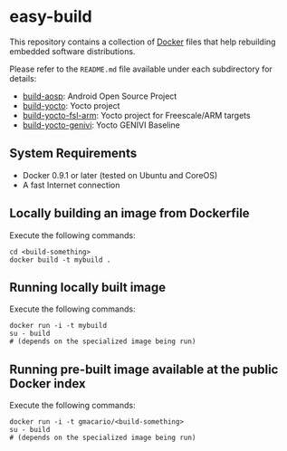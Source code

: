 easy-build
==========

This repository contains a collection of [Docker](http://www.docker.com/) files that help rebuilding embedded software distributions.

Please refer to the `README.md` file available under each subdirectory for details:

* [build-aosp][1]: Android Open Source Project
* [build-yocto][2]: Yocto project
* [build-yocto-fsl-arm][3]: Yocto project for Freescale/ARM targets
* [build-yocto-genivi][4]: Yocto GENIVI Baseline

[1]: build-aosp
[2]: build-yocto
[3]: build-yocto-fsl-arm
[4]: build-yocto-genivi

System Requirements
-------------------

* Docker 0.9.1 or later (tested on Ubuntu and CoreOS)
* A fast Internet connection

Locally building an image from Dockerfile
-----------------------------------------

Execute the following commands:

    cd <build-something>
    docker build -t mybuild .


Running locally built image
---------------------------

Execute the following commands:

    docker run -i -t mybuild
    su - build
    # (depends on the specialized image being run)


Running pre-built image available at the public Docker index
------------------------------------------------------------

Execute the following commands:

    docker run -i -t gmacario/<build-something>
    su - build
    # (depends on the specialized image being run)
